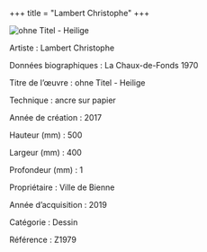 +++
title = "Lambert Christophe"
+++

![ohne Titel - Heilige](/images/z1979.jpg)

Artiste
: Lambert Christophe

Données biographiques
: La Chaux-de-Fonds 1970

Titre de l’œuvre
: ohne Titel - Heilige

Technique
: ancre sur papier

Année de création
: 2017

Hauteur (mm)
: 500

Largeur (mm)
: 400

Profondeur (mm)
: 1

Propriétaire
: Ville de Bienne

Année d’acquisition
: 2019

Catégorie
: Dessin

Référence
: Z1979

